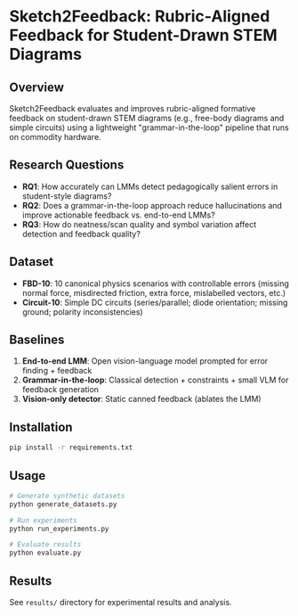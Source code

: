 # Sketch2Feedback: Rubric-Aligned Feedback for Student-Drawn STEM Diagrams

## Overview

Sketch2Feedback evaluates and improves rubric-aligned formative feedback on student-drawn STEM diagrams (e.g., free-body diagrams and simple circuits) using a lightweight "grammar-in-the-loop" pipeline that runs on commodity hardware.

## Research Questions

- **RQ1**: How accurately can LMMs detect pedagogically salient errors in student-style diagrams?
- **RQ2**: Does a grammar-in-the-loop approach reduce hallucinations and improve actionable feedback vs. end-to-end LMMs?
- **RQ3**: How do neatness/scan quality and symbol variation affect detection and feedback quality?

## Dataset

- **FBD-10**: 10 canonical physics scenarios with controllable errors (missing normal force, misdirected friction, extra force, mislabelled vectors, etc.)
- **Circuit-10**: Simple DC circuits (series/parallel; diode orientation; missing ground; polarity inconsistencies)

## Baselines

1. **End-to-end LMM**: Open vision-language model prompted for error finding + feedback
2. **Grammar-in-the-loop**: Classical detection + constraints + small VLM for feedback generation
3. **Vision-only detector**: Static canned feedback (ablates the LMM)

## Installation

```bash
pip install -r requirements.txt
```

## Usage

```bash
# Generate synthetic datasets
python generate_datasets.py

# Run experiments
python run_experiments.py

# Evaluate results
python evaluate.py
```

## Results

See `results/` directory for experimental results and analysis.
